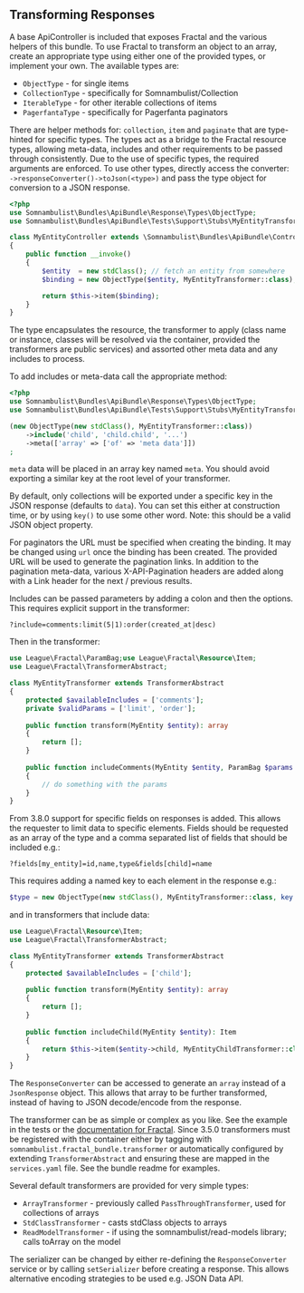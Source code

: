 ## Transforming Responses

A base ApiController is included that exposes Fractal and the various helpers of this
bundle. To use Fractal to transform an object to an array, create an appropriate type
using either one of the provided types, or implement your own. The available types are:

* `ObjectType` - for single items
* `CollectionType` - specifically for Somnambulist/Collection
* `IterableType` - for other iterable collections of items
* `PagerfantaType` - specifically for Pagerfanta paginators

There are helper methods for: `collection`, `item` and `paginate` that are type-hinted
for specific types. The types act as a bridge to the Fractal resource types, allowing
meta-data, includes and other requirements to be passed through consistently.
Due to the use of specific types, the required arguments are enforced. To use other
types, directly access the converter: `->responseConverter()->toJson(<type>)` and pass
the type object for conversion to a JSON response.

```php
<?php
use Somnambulist\Bundles\ApiBundle\Response\Types\ObjectType;
use Somnambulist\Bundles\ApiBundle\Tests\Support\Stubs\MyEntityTransformer;

class MyEntityController extends \Somnambulist\Bundles\ApiBundle\Controllers\ApiController
{
    public function __invoke()
    {
        $entity  = new stdClass(); // fetch an entity from somewhere
        $binding = new ObjectType($entity, MyEntityTransformer::class);

        return $this->item($binding);
    }
}
```

The type encapsulates the resource, the transformer to apply (class name or instance, classes
will be resolved via the container, provided the transformers are public services) and assorted
other meta data and any includes to process.

To add includes or meta-data call the appropriate method:

```php
<?php
use Somnambulist\Bundles\ApiBundle\Response\Types\ObjectType;
use Somnambulist\Bundles\ApiBundle\Tests\Support\Stubs\MyEntityTransformer;

(new ObjectType(new stdClass(), MyEntityTransformer::class))
    ->include('child', 'child.child', '...')
    ->meta(['array' => ['of' => 'meta data']])
;
```

`meta` data will be placed in an array key named `meta`. You should avoid exporting a similar
key at the root level of your transformer.

By default, only collections will be exported under a specific key in the JSON response (defaults
to `data`). You can set this either at construction time, or by using `key()` to use some
other word. Note: this should be a valid JSON object property.

For paginators the URL must be specified when creating the binding. It may be changed using
`url` once the binding has been created. The provided URL will be used to generate the
pagination links. In addition to the pagination meta-data, various X-API-Pagination headers are
added along with a Link header for the next / previous results.

Includes can be passed parameters by adding a colon and then the options. This requires explicit
support in the transformer:

```text
?include=comments:limit(5|1):order(created_at|desc)
```

Then in the transformer:

```php
use League\Fractal\ParamBag;use League\Fractal\Resource\Item;
use League\Fractal\TransformerAbstract;

class MyEntityTransformer extends TransformerAbstract
{
    protected $availableIncludes = ['comments'];
    private $validParams = ['limit', 'order'];
    
    public function transform(MyEntity $entity): array
    {
        return [];
    }
    
    public function includeComments(MyEntity $entity, ParamBag $params = null): Item
    {
        // do something with the params 
    }
}
```

From 3.8.0 support for specific fields on responses is added. This allows the requester to limit data
to specific elements. Fields should be requested as an array of the type and a comma separated list
of fields that should be included e.g.:

```text
?fields[my_entity]=id,name,type&fields[child]=name
```

This requires adding a named key to each element in the response e.g.:

```php
$type = new ObjectType(new stdClass(), MyEntityTransformer::class, key: 'my_entity');
```

and in transformers that include data:

```php
use League\Fractal\Resource\Item;
use League\Fractal\TransformerAbstract;

class MyEntityTransformer extends TransformerAbstract
{
    protected $availableIncludes = ['child'];
    
    public function transform(MyEntity $entity): array
    {
        return [];
    }
    
    public function includeChild(MyEntity $entity): Item
    {
        return $this->item($entity->child, MyEntityChildTransformer::class, 'child'); 
    }
}
```

The `ResponseConverter` can be accessed to generate an `array` instead of a `JsonResponse` object.
This allows that array to be further transformed, instead of having to JSON decode/encode from
the response.

The transformer can be as simple or complex as you like. See the example in the tests or the
[documentation for Fractal](https://fractal.thephpleague.com/transformers/). Since 3.5.0 transformers
must be registered with the container either by tagging with `somnambulist.fractal_bundle.transformer`
or automatically configured by extending `TransformerAbstract` and ensuring these are mapped in
the `services.yaml` file. See the bundle readme for examples.

Several default transformers are provided for very simple types:

* `ArrayTransformer` - previously called `PassThroughTransformer`, used for collections of arrays
* `StdClassTransformer` - casts stdClass objects to arrays
* `ReadModelTransformer` - if using the somnambulist/read-models library; calls toArray on the model

The serializer can be changed by either re-defining the `ResponseConverter` service or by calling
`setSerializer` before creating a response. This allows alternative encoding strategies to be
used e.g. JSON Data API.
